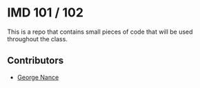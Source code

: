 # IMD 101 / 102 

This is a repo that contains small pieces of code that will be used throughout the class.



## Contributors

- [George Nance](https://github.com/GeorgeNance)
